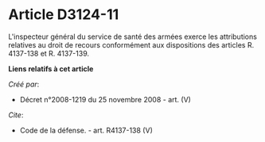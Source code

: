 # Article D3124-11

L'inspecteur général du service de santé des armées exerce les attributions relatives au droit de recours conformément aux
dispositions des articles R. 4137-138 et R. 4137-139.

**Liens relatifs à cet article**

_Créé par_:

  - Décret n°2008-1219 du 25 novembre 2008 - art. (V)

_Cite_:

  - Code de la défense. - art. R4137-138 (V)

